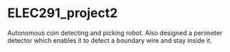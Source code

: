 # ELEC291_project2
Autonomous coin detecting and picking robot. Also designed a perimeter detector which enables it to detect a boundary wire and stay inside it.
